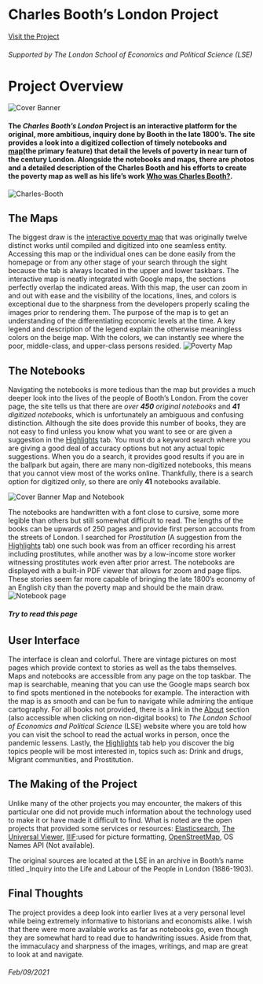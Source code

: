 # **Charles Booth’s London Project**
  
 [Visit the Project](https://booth.lse.ac.uk/)  
###### Supported by  _The London School of Economics and Political Science_ (LSE)
  
  
  
# Project Overview
  
![Cover Banner](https://raw.githubusercontent.com/DallasAustin/The-Dallas-Chronicles-/main/images/Charles-Booth-cover.jpg)   
  
#### The _Charles Booth’s London_ Project is an interactive platform for the original, more ambitious, inquiry done by Booth in the late 1800’s. The site provides a look into a **digitized collection** of timely notebooks and [map](https://booth.lse.ac.uk/map/14/-0.1174/51.5064/100/0)(the primary feature) that detail the levels of poverty in near turn of the century London. Alongside the notebooks and maps, there are photos and a detailed description of the Charles Booth and his efforts to create the poverty map as well as his life’s work [Who was Charles Booth?](https://booth.lse.ac.uk/learn-more/who-was-charles-booth).       

![Charles-Booth](https://raw.githubusercontent.com/DallasAustin/The-Dallas-Chronicles-/main/images/Charles-Booth-Family-1.jpg)


## The Maps


The biggest draw is the [interactive poverty map](https://booth.lse.ac.uk/map/14/-0.1174/51.5064/100/0) that was originally twelve distinct works until compiled and digitized into one seamless entity. Accessing this map or the individual ones can be done easily from the homepage or from any other stage of your search through the sight because the tab is always located in the upper and lower taskbars. The interactive map is neatly integrated with Google maps, the sections perfectly overlap the indicated areas. With this map, the user can zoom in and out with ease and the visibility of the locations, lines, and colors is exceptional due to the sharpness from the developers properly scaling the images prior to rendering them. The purpose of the map is to get an understanding of the differentiating economic levels at the time. A key legend and description of the legend explain the otherwise meaningless colors on the beige map. With the colors, we can instantly see where the poor, middle-class, and upper-class persons resided. ![Poverty Map](https://raw.githubusercontent.com/DallasAustin/The-Dallas-Chronicles-/main/images/Poverty%20Map.jpg)   




## The Notebooks 


Navigating the notebooks is more tedious than the map but provides a much deeper look into the lives of the people of Booth’s London. From the cover page, the site tells us that there are _over **450** original notebooks_ and _**41** digitized notebooks_, which is unfortunately an ambiguous and confusing distinction. Although the site does provide this number of books, they are not easy to find unless you know what you want to see or are given a suggestion in the [Highlights](https://booth.lse.ac.uk/highlights) tab. You must do a keyword search where you are giving a good deal of accuracy options but not any actual topic suggestions. When you do a search, it provides good results if you are in the ballpark but again, there are many non-digitized notebooks, this means that you cannot view most of the works online. Thankfully, there is a search option for digitized only, so there are only **41** notebooks available.    


![Cover Banner Map and Notebook](https://raw.githubusercontent.com/DallasAustin/The-Dallas-Chronicles-/main/images/Charles-Booth-cover-2.jpg)

The notebooks are handwritten with a font close to cursive, some more legible than others but still somewhat difficult to read. The lengths of the books can be upwards of 250 pages and provide first person accounts from the streets of London. I searched for _Prostitution_ (A suggestion from the [Highlights](https://booth.lse.ac.uk/highlights) tab) one such book was from an officer recording his arrest including prostitutes, while another was by a low-income store worker witnessing prostitutes work even after prior arrest. The notebooks are displayed with a built-in PDF viewer that allows for zoom and page flips. These stories seem far more capable of bringing the late 1800’s economy of an English city than the poverty map and should be the main draw.   
		  ![Notebook page](https://raw.githubusercontent.com/DallasAustin/The-Dallas-Chronicles-/main/images/Prostitution-.jpg)
###### **Try to read this page**



## User Interface    
	
  The interface is clean and colorful. There are vintage pictures on most pages which provide context to stories as well as the tabs themselves. Maps and notebooks are accessible from any page on the top taskbar. The map is searchable, meaning that you can use the Google maps search box to find spots mentioned in the notebooks for example. The interaction with the map is as smooth and can be fun to navigate while admiring the antique cartography. For all books not provided, there is a link in the [About](https://booth.lse.ac.uk/about) section (also accessible when clicking on non-digital books) to _The London School of Economics and Political Science_ (LSE) website where you are told how you can visit the school to read the actual works in person, once the pandemic lessens. Lastly, the [Highlights](https://booth.lse.ac.uk/highlights) tab help you discover the big topics people will be most interested in, topics such as: Drink and drugs, Migrant communities, and Prostitution.     




## The Making of the Project   
	
  Unlike many of the other projects you may encounter, the makers of this particular one did not provide much information about the technology used to make it or have made it difficult to find. What is noted are the open projects that provided some services or resources: [Elasticsearch](https://www.elastic.co/), [The Universal Viewer](https://github.com/UniversalViewer/universalviewer), [IIIF](https://iiif.io/):used for picture formatting, [OpenStreetMap](https://www.openstreetmap.org/about), OS Names API (Not available). 
	
  The original sources are located at the LSE in an archive in Booth’s name titled _Inquiry into the Life and Labour of the People in London (1886-1903).  


## Final Thoughts 
	
  The project provides a deep look into earlier lives at a very personal level while being extremely informative to historians and economists alike. I wish that there were more available works as far as notebooks go, even though they are somewhat hard to read due to handwriting issues. Aside from that, the immaculacy and sharpness of the images, writings, and map are great to look at and navigate.




###### Feb/09/2021 
